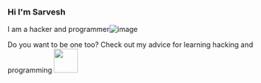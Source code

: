 ### Hi I'm Sarvesh 

<!--
**sarvesh14/sarvesh14** is a ✨ _special_ ✨ repository because its `README.md` (this file) appears on your GitHub profile.

Here are some ideas to get you started:
- 👯 I’m looking to collaborate on ...
- 🤔 I’m looking for help with ...
- 💬 Ask me about ...
- 📫 How to reach me: ...
- 😄 Pronouns: ...
- ⚡ Fun fact: ...
- 🌱 I’m currently learning ...
-->
I am a hacker and programmer![image](https://user-images.githubusercontent.com/53485243/190436323-68ad119d-4466-4fc8-b02d-339bbe1df0c8.png)


Do you want to be one too? Check out my advice for learning hacking and programming
<img src="https://github.com/favicon.ico" width="48">



